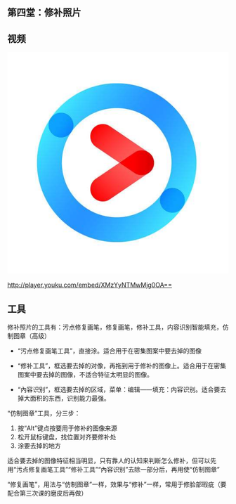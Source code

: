 ## 第四堂：修补照片

## 视频  
[![YouKu视频-修补照片](static/5761673-dedfeff368d78c03.jpg)](http://player.youku.com/embed/XMzYyNTMwMjg0OA==)  

http://player.youku.com/embed/XMzYyNTMwMjg0OA==  

## 工具

修补照片的工具有：污点修复画笔，修复画笔，修补工具，内容识别智能填充，仿制图章（高级）

- “污点修复画笔工具”，直接涂。适合用于在密集图案中要去掉的图像

- “修补工具”，框选要去掉的对像，再拖到用于修补的图像上。适合用于在密集图案中要去掉的图像，不适合特征太明显的图像。

 - “內容识别”，框选要去掉的区域，菜单：编辑——填充：内容识别。适合要去掉大面积的东西，识别能力最强。

“仿制图章”工具，分三步： 
1. 按“Alt”键点按要用于修补的图像来源
2. 松开鼠标键盘，找位置对齐要修补处
3. 涂要去掉的地方

适合要去掉的图像特征相当明显，只有靠人的认知来判断怎么修补，但可以先用“污点修复画笔工具”“修补工具”“內容识别”去除一部分后，再用使“仿制图章”

“修复画笔”，用法与“仿制图章”一样，效果与“修补”一样，常用于修脸部瑕疵（要配合第三次课的磨皮后再做）


